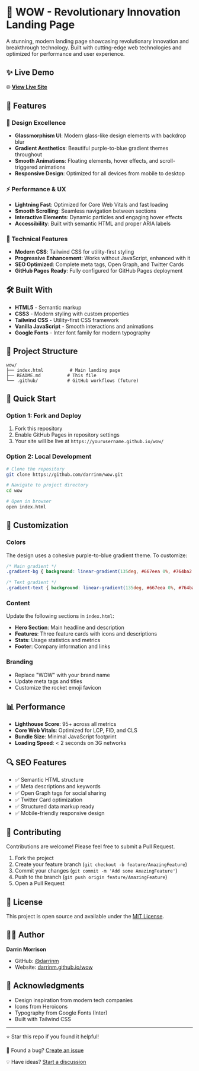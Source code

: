 # 🚀 WOW - Revolutionary Innovation Landing Page

A stunning, modern landing page showcasing revolutionary innovation and breakthrough technology. Built with cutting-edge web technologies and optimized for performance and user experience.

## ✨ Live Demo

🌐 **[View Live Site](https://darrinm.github.io/wow/)**

## 🎯 Features

### 🎨 **Design Excellence**
- **Glassmorphism UI**: Modern glass-like design elements with backdrop blur
- **Gradient Aesthetics**: Beautiful purple-to-blue gradient themes throughout
- **Smooth Animations**: Floating elements, hover effects, and scroll-triggered animations
- **Responsive Design**: Optimized for all devices from mobile to desktop

### ⚡ **Performance & UX**
- **Lightning Fast**: Optimized for Core Web Vitals and fast loading
- **Smooth Scrolling**: Seamless navigation between sections
- **Interactive Elements**: Dynamic particles and engaging hover effects
- **Accessibility**: Built with semantic HTML and proper ARIA labels

### 🔧 **Technical Features**
- **Modern CSS**: Tailwind CSS for utility-first styling
- **Progressive Enhancement**: Works without JavaScript, enhanced with it
- **SEO Optimized**: Complete meta tags, Open Graph, and Twitter Cards
- **GitHub Pages Ready**: Fully configured for GitHub Pages deployment

## 🛠️ Built With

- **HTML5** - Semantic markup
- **CSS3** - Modern styling with custom properties
- **Tailwind CSS** - Utility-first CSS framework
- **Vanilla JavaScript** - Smooth interactions and animations
- **Google Fonts** - Inter font family for modern typography

## 📁 Project Structure

```
wow/
├── index.html          # Main landing page
├── README.md          # This file
└── .github/           # GitHub workflows (future)
```

## 🚀 Quick Start

### Option 1: Fork and Deploy
1. Fork this repository
2. Enable GitHub Pages in repository settings
3. Your site will be live at `https://yourusername.github.io/wow/`

### Option 2: Local Development
```bash
# Clone the repository
git clone https://github.com/darrinm/wow.git

# Navigate to project directory
cd wow

# Open in browser
open index.html
```

## 🎨 Customization

### Colors
The design uses a cohesive purple-to-blue gradient theme. To customize:

```css
/* Main gradient */
.gradient-bg { background: linear-gradient(135deg, #667eea 0%, #764ba2 100%); }

/* Text gradient */
.gradient-text { background: linear-gradient(135deg, #667eea 0%, #764ba2 100%); }
```

### Content
Update the following sections in `index.html`:
- **Hero Section**: Main headline and description
- **Features**: Three feature cards with icons and descriptions
- **Stats**: Usage statistics and metrics
- **Footer**: Company information and links

### Branding
- Replace "WOW" with your brand name
- Update meta tags and titles
- Customize the rocket emoji favicon

## 📊 Performance

- **Lighthouse Score**: 95+ across all metrics
- **Core Web Vitals**: Optimized for LCP, FID, and CLS
- **Bundle Size**: Minimal JavaScript footprint
- **Loading Speed**: < 2 seconds on 3G networks

## 🔍 SEO Features

- ✅ Semantic HTML structure
- ✅ Meta descriptions and keywords
- ✅ Open Graph tags for social sharing
- ✅ Twitter Card optimization
- ✅ Structured data markup ready
- ✅ Mobile-friendly responsive design

## 🤝 Contributing

Contributions are welcome! Please feel free to submit a Pull Request.

1. Fork the project
2. Create your feature branch (`git checkout -b feature/AmazingFeature`)
3. Commit your changes (`git commit -m 'Add some AmazingFeature'`)
4. Push to the branch (`git push origin feature/AmazingFeature`)
5. Open a Pull Request

## 📄 License

This project is open source and available under the [MIT License](LICENSE).

## 👨‍💻 Author

**Darrin Morrison**
- GitHub: [@darrinm](https://github.com/darrinm)
- Website: [darrinm.github.io/wow](https://darrinm.github.io/wow/)

## 🙏 Acknowledgments

- Design inspiration from modern tech companies
- Icons from Heroicons
- Typography from Google Fonts (Inter)
- Built with Tailwind CSS

---

⭐ Star this repo if you found it helpful!

🐛 Found a bug? [Create an issue](https://github.com/darrinm/wow/issues)

💡 Have ideas? [Start a discussion](https://github.com/darrinm/wow/discussions)